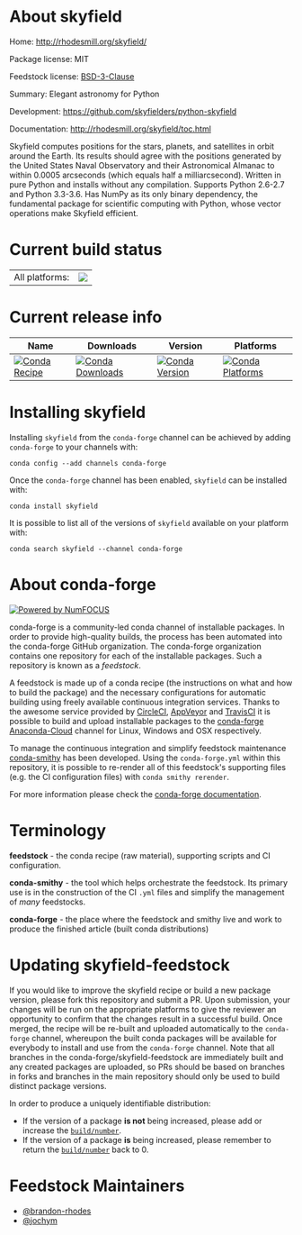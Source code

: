 About skyfield
==============

Home: http://rhodesmill.org/skyfield/

Package license: MIT

Feedstock license: [BSD-3-Clause](https://github.com/conda-forge/skyfield-feedstock/blob/master/LICENSE.txt)

Summary: Elegant astronomy for Python

Development: https://github.com/skyfielders/python-skyfield

Documentation: http://rhodesmill.org/skyfield/toc.html

Skyfield computes positions for the stars, planets, and satellites in orbit around the Earth.
Its results should agree with the positions generated by the United States Naval Observatory
and their Astronomical Almanac to within 0.0005 arcseconds (which equals half a milliarcsecond).
Written in pure Python and installs without any compilation.
Supports Python 2.6-2.7 and Python 3.3-3.6. Has NumPy as its only binary dependency,
the fundamental package for scientific computing with Python, whose vector operations make
Skyfield efficient.


Current build status
====================


<table><tr><td>All platforms:</td>
    <td>
      <a href="https://dev.azure.com/conda-forge/feedstock-builds/_build/latest?definitionId=4942&branchName=master">
        <img src="https://dev.azure.com/conda-forge/feedstock-builds/_apis/build/status/skyfield-feedstock?branchName=master">
      </a>
    </td>
  </tr>
</table>

Current release info
====================

| Name | Downloads | Version | Platforms |
| --- | --- | --- | --- |
| [![Conda Recipe](https://img.shields.io/badge/recipe-skyfield-green.svg)](https://anaconda.org/conda-forge/skyfield) | [![Conda Downloads](https://img.shields.io/conda/dn/conda-forge/skyfield.svg)](https://anaconda.org/conda-forge/skyfield) | [![Conda Version](https://img.shields.io/conda/vn/conda-forge/skyfield.svg)](https://anaconda.org/conda-forge/skyfield) | [![Conda Platforms](https://img.shields.io/conda/pn/conda-forge/skyfield.svg)](https://anaconda.org/conda-forge/skyfield) |

Installing skyfield
===================

Installing `skyfield` from the `conda-forge` channel can be achieved by adding `conda-forge` to your channels with:

```
conda config --add channels conda-forge
```

Once the `conda-forge` channel has been enabled, `skyfield` can be installed with:

```
conda install skyfield
```

It is possible to list all of the versions of `skyfield` available on your platform with:

```
conda search skyfield --channel conda-forge
```


About conda-forge
=================

[![Powered by NumFOCUS](https://img.shields.io/badge/powered%20by-NumFOCUS-orange.svg?style=flat&colorA=E1523D&colorB=007D8A)](http://numfocus.org)

conda-forge is a community-led conda channel of installable packages.
In order to provide high-quality builds, the process has been automated into the
conda-forge GitHub organization. The conda-forge organization contains one repository
for each of the installable packages. Such a repository is known as a *feedstock*.

A feedstock is made up of a conda recipe (the instructions on what and how to build
the package) and the necessary configurations for automatic building using freely
available continuous integration services. Thanks to the awesome service provided by
[CircleCI](https://circleci.com/), [AppVeyor](https://www.appveyor.com/)
and [TravisCI](https://travis-ci.com/) it is possible to build and upload installable
packages to the [conda-forge](https://anaconda.org/conda-forge)
[Anaconda-Cloud](https://anaconda.org/) channel for Linux, Windows and OSX respectively.

To manage the continuous integration and simplify feedstock maintenance
[conda-smithy](https://github.com/conda-forge/conda-smithy) has been developed.
Using the ``conda-forge.yml`` within this repository, it is possible to re-render all of
this feedstock's supporting files (e.g. the CI configuration files) with ``conda smithy rerender``.

For more information please check the [conda-forge documentation](https://conda-forge.org/docs/).

Terminology
===========

**feedstock** - the conda recipe (raw material), supporting scripts and CI configuration.

**conda-smithy** - the tool which helps orchestrate the feedstock.
                   Its primary use is in the construction of the CI ``.yml`` files
                   and simplify the management of *many* feedstocks.

**conda-forge** - the place where the feedstock and smithy live and work to
                  produce the finished article (built conda distributions)


Updating skyfield-feedstock
===========================

If you would like to improve the skyfield recipe or build a new
package version, please fork this repository and submit a PR. Upon submission,
your changes will be run on the appropriate platforms to give the reviewer an
opportunity to confirm that the changes result in a successful build. Once
merged, the recipe will be re-built and uploaded automatically to the
`conda-forge` channel, whereupon the built conda packages will be available for
everybody to install and use from the `conda-forge` channel.
Note that all branches in the conda-forge/skyfield-feedstock are
immediately built and any created packages are uploaded, so PRs should be based
on branches in forks and branches in the main repository should only be used to
build distinct package versions.

In order to produce a uniquely identifiable distribution:
 * If the version of a package **is not** being increased, please add or increase
   the [``build/number``](https://conda.io/docs/user-guide/tasks/build-packages/define-metadata.html#build-number-and-string).
 * If the version of a package **is** being increased, please remember to return
   the [``build/number``](https://conda.io/docs/user-guide/tasks/build-packages/define-metadata.html#build-number-and-string)
   back to 0.

Feedstock Maintainers
=====================

* [@brandon-rhodes](https://github.com/brandon-rhodes/)
* [@jochym](https://github.com/jochym/)


